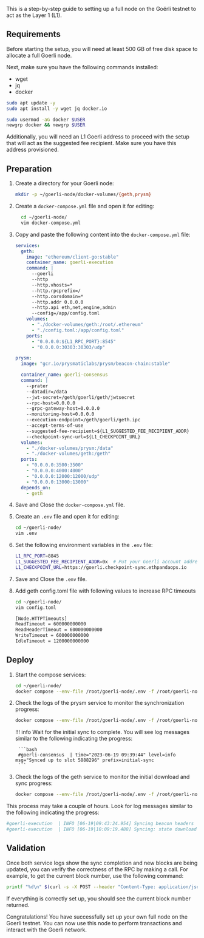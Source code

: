 This is a step-by-step guide to setting up a full node on the Goërli testnet to act as the Layer 1 (L1).

## Requirements

Before starting the setup, you will need at least 500 GB of free disk space to allocate a full Goerli node.

Next, make sure you have the following commands installed:

- wget
- jq
- docker

```bash
sudo apt update -y
sudo apt install -y wget jq docker.io

sudo usermod -aG docker $USER
newgrp docker && newgrp $USER
```

Additionally, you will need an L1 Goerli address to proceed with the setup that will act as the suggested fee recipient. Make sure you have this address provisioned.

## Preparation

1. Create a directory for your Goerli node:

    ```bash
    mkdir -p ~/goerli-node/docker-volumes/{geth,prysm}
    ```

2. Create a `docker-compose.yml` file and open it for editing:

    ```bash
      cd ~/goerli-node/
      vim docker-compose.yml
    ```

3. Copy and paste the following content into the `docker-compose.yml` file:

    ```yaml
    services:
      geth:
        image: "ethereum/client-go:stable"
        container_name: goerli-execution
        command: |
          --goerli
          --http
          --http.vhosts=*
          --http.rpcprefix=/
          --http.corsdomain=*
          --http.addr 0.0.0.0
          --http.api eth,net,engine,admin
          --config=/app/config.toml
        volumes:
          - "./docker-volumes/geth:/root/.ethereum"
          - "./config.toml:/app/config.toml"
        ports:
          - "0.0.0.0:${L1_RPC_PORT}:8545"
          - "0.0.0.0:30303:30303/udp"

    prysm:
      image: "gcr.io/prysmaticlabs/prysm/beacon-chain:stable"

      container_name: goerli-consensus
      command: |
        --prater
        --datadir=/data
        --jwt-secret=/geth/goerli/geth/jwtsecret
        --rpc-host=0.0.0.0
        --grpc-gateway-host=0.0.0.0
        --monitoring-host=0.0.0.0
        --execution-endpoint=/geth/goerli/geth.ipc
        --accept-terms-of-use
        --suggested-fee-recipient=${L1_SUGGESTED_FEE_RECIPIENT_ADDR}
        --checkpoint-sync-url=${L1_CHECKPOINT_URL}
      volumes:
        - "./docker-volumes/prysm:/data"
        - "./docker-volumes/geth:/geth"
      ports:
        - "0.0.0.0:3500:3500"
        - "0.0.0.0:4000:4000"
        - "0.0.0.0:12000:12000/udp"
        - "0.0.0.0:13000:13000"
      depends_on:
        - geth
    ```

4. Save and Close the `docker-compose.yml` file.

5. Create an `.env` file and open it for editing:

    ```bash
    cd ~/goerli-node/
    vim .env
    ```

6. Set the following environment variables in the `.env` file:

    ```bash
    L1_RPC_PORT=8845
    L1_SUGGESTED_FEE_RECIPIENT_ADDR=0x  # Put your Goerli account address
    L1_CHECKPOINT_URL=https://goerli.checkpoint-sync.ethpandaops.io
    ```

7. Save and Close the `.env` file.

8. Add geth config.toml file with following values to increase RPC timeouts

    ```bash
    cd ~/goerli-node/
    vim config.toml
    ```

    ```bash
    [Node.HTTPTimeouts]
    ReadTimeout = 600000000000
    ReadHeaderTimeout = 600000000000
    WriteTimeout = 600000000000
    IdleTimeout = 1200000000000
    ```

## Deploy

1. Start the compose services:

    ```bash
    cd ~/goerli-node/
    docker compose --env-file /root/goerli-node/.env -f /root/goerli-node/docker-compose.yml up -d
    ```

2. Check the logs of the prysm service to monitor the synchronization progress:

    ```bash
    docker compose --env-file /root/goerli-node/.env -f /root/goerli-node/docker-compose.yml logs -f prysm --tail 20
    ```

    !!! info
        Wait for the initial sync to complete. You will see log messages similar to the following indicating the progress:

        ```bash
        #goerli-consensus  | time="2023-06-19 09:39:44" level=info msg="Synced up to slot 5888296" prefix=initial-sync
        ```

3. Check the logs of the geth service to monitor the initial download and sync progress:

    ```bash
    docker compose --env-file /root/goerli-node/.env -f /root/goerli-node/docker-compose.yml logs -f geth --tail 20
    ```

This process may take a couple of hours. Look for log messages similar to the following indicating the progress:

```bash
#goerli-execution  | INFO [06-19|09:43:24.954] Syncing beacon headers                   downloaded=25600 left=9,177,918 eta=1h5m31.860s
#goerli-execution  | INFO [06-19|10:09:19.488] Syncing: state download in progress      synced=0.30% state=331.34MiB accounts=81053@20.52MiB slots=1,112,986@239.47MiB codes=11681@71.34MiB >
```

## Validation

Once both service logs show the sync completion and new blocks are being updated, you can verify the correctness of the RPC by making a call. For example, to get the current block number, use the following command:

```bash
printf "%d\n" $(curl -s -X POST --header "Content-Type: application/json"  --data '{"jsonrpc":"2.0","method":"eth_blockNumber","params":[],"id":83}' http://localhost:8845 | jq -r .result)
```

If everything is correctly set up, you should see the current block number returned.

Congratulations! You have successfully set up your own full node on the Goerli testnet. You can now use this node to perform transactions and interact with the Goerli network.
